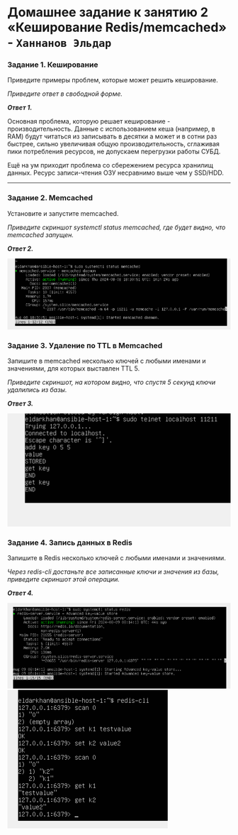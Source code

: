 # Домашнее задание к занятию 2 «Кеширование Redis/memcached» - `Ханнанов Эльдар`


### Задание 1. Кеширование 

Приведите примеры проблем, которые может решить кеширование. 

*Приведите ответ в свободной форме.*

_**Ответ 1.**_

Основная проблема, которую решает кеширование - производительность. Данные с использованием кеша (например, в RAM) будут читаться из записывать в десятки а может и в сотни раз быстрее, сильно увеличивая общую производительность, сглаживая пики потребления ресурсов, не допускаем перегрузки работы СУБД.

Ещё на ум приходит проблема со сбережением ресурса хранилищ данных. Ресурс записи-чтения ОЗУ несравнимо выше чем у SSD/HDD.  

---

### Задание 2. Memcached

Установите и запустите memcached.

*Приведите скриншот systemctl status memcached, где будет видно, что memcached запущен.*

_**Ответ 2.**_

![](https://github.com/eldarkhan/eldar_khannanov_hw/blob/39aebabdffe2520f36fb634a24a7bbbcfa409745/sdb_HW/2.%20%D0%9A%D0%B5%D1%88%D0%B8%D1%80%D0%BE%D0%B2%D0%B0%D0%BD%D0%B8%D0%B5%20Redis-memcached/img/Redis-memcached-scr-1.png)




### Задание 3. Удаление по TTL в Memcached

Запишите в memcached несколько ключей с любыми именами и значениями, для которых выставлен TTL 5. 

*Приведите скриншот, на котором видно, что спустя 5 секунд ключи удалились из базы.*

_**Ответ 3.**_

![](https://github.com/eldarkhan/eldar_khannanov_hw/blob/39aebabdffe2520f36fb634a24a7bbbcfa409745/sdb_HW/2.%20%D0%9A%D0%B5%D1%88%D0%B8%D1%80%D0%BE%D0%B2%D0%B0%D0%BD%D0%B8%D0%B5%20Redis-memcached/img/Redis-memcached-scr-2.png)


### Задание 4. Запись данных в Redis

Запишите в Redis несколько ключей с любыми именами и значениями. 

*Через redis-cli достаньте все записанные ключи и значения из базы, приведите скриншот этой операции.*

_**Ответ 4.**_

![](https://github.com/eldarkhan/eldar_khannanov_hw/blob/39aebabdffe2520f36fb634a24a7bbbcfa409745/sdb_HW/2.%20%D0%9A%D0%B5%D1%88%D0%B8%D1%80%D0%BE%D0%B2%D0%B0%D0%BD%D0%B8%D0%B5%20Redis-memcached/img/Redis-memcached-scr-3.png)
![](https://github.com/eldarkhan/eldar_khannanov_hw/blob/39aebabdffe2520f36fb634a24a7bbbcfa409745/sdb_HW/2.%20%D0%9A%D0%B5%D1%88%D0%B8%D1%80%D0%BE%D0%B2%D0%B0%D0%BD%D0%B8%D0%B5%20Redis-memcached/img/Redis-memcached-scr-4.png)
